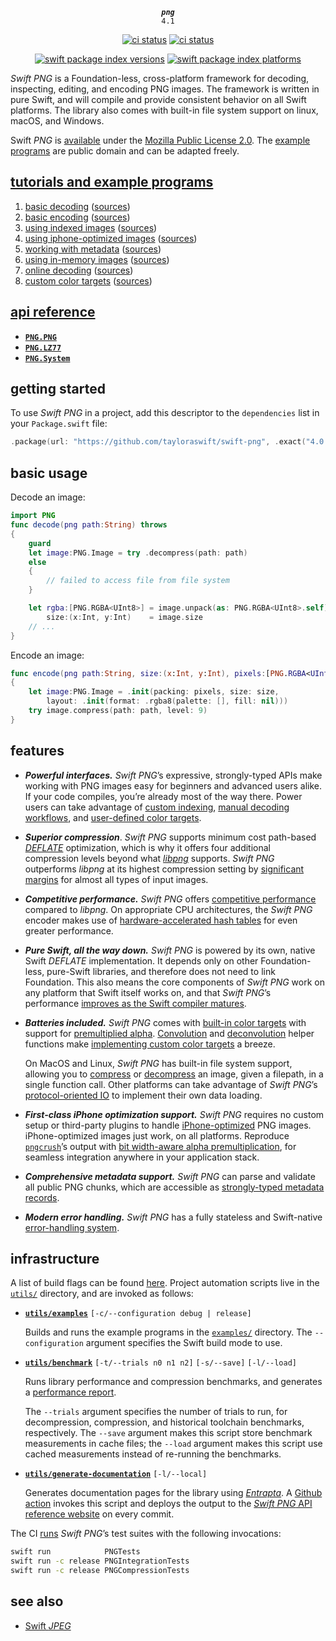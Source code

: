 <div align="center">

***`png`***<br>`4.1`

[![ci status](https://github.com/tayloraswift/swift-png/actions/workflows/build.yml/badge.svg)](https://github.com/tayloraswift/swift-png/actions/workflows/build.yml)
[![ci status](https://github.com/tayloraswift/swift-png/actions/workflows/build-devices.yml/badge.svg)](https://github.com/tayloraswift/swift-png/actions/workflows/build-devices.yml)


[![swift package index versions](https://img.shields.io/endpoint?url=https%3A%2F%2Fswiftpackageindex.com%2Fapi%2Fpackages%2Ftayloraswift%2Fswift-png%2Fbadge%3Ftype%3Dswift-versions)](https://swiftpackageindex.com/tayloraswift/swift-png)
[![swift package index platforms](https://img.shields.io/endpoint?url=https%3A%2F%2Fswiftpackageindex.com%2Fapi%2Fpackages%2Ftayloraswift%2Fswift-png%2Fbadge%3Ftype%3Dplatforms)](https://swiftpackageindex.com/tayloraswift/swift-png)

</div>

*Swift PNG* is a Foundation-less, cross-platform framework for decoding, inspecting, editing, and encoding PNG images. The framework is written in pure Swift, and will compile and provide consistent behavior on all Swift platforms. The library also comes with built-in file system support on linux, macOS, and Windows.

Swift *PNG* is [available](LICENSE) under the [Mozilla Public License 2.0](https://www.mozilla.org/en-US/MPL/2.0/). The [example programs](examples/) are public domain and can be adapted freely.

## [tutorials and example programs](examples/)

1. [basic decoding](Snippets/BasicDecoding.swift) ([sources](Snippets/BasicDecoding.swift))
2. [basic encoding](Snippets/BasicEncoding.swift) ([sources](Snippets/BasicEncoding.swift))
3. [using indexed images](Snippets/Indexing.swift) ([sources](Snippets/Indexing.swift))
4. [using iphone-optimized images](Snippets/iPhoneOptimized.swift) ([sources](Snippets/iPhoneOptimized.swift))
5. [working with metadata](Snippets/ImageMetadata.swift) ([sources](Snippets/ImageMetadata.swift))
6. [using in-memory images](Snippets/ImagesInMemory.swift) ([sources](Snippets/ImagesInMemory.swift))
7. [online decoding](Snippets/OnlineDecoding.swift) ([sources](Snippets/OnlineDecoding.swift))
8. [custom color targets](Snippets/CustomColor.swift) ([sources](Snippets/CustomColor.swift))

## [api reference](https://tayloraswift.github.io/swift-png)

* [**`PNG.PNG`**](https://tayloraswift.github.io/swift-png/PNG)
* [**`PNG.LZ77`**](https://tayloraswift.github.io/swift-png/LZ77)
* [**`PNG.System`**](https://tayloraswift.github.io/swift-png/System)

## getting started

To use *Swift PNG* in a project, add this descriptor to the `dependencies` list in your `Package.swift` file:

```swift
.package(url: "https://github.com/tayloraswift/swift-png", .exact("4.0.3"))
```

## basic usage

Decode an image:

```swift
import PNG
func decode(png path:String) throws
{
    guard
    let image:PNG.Image = try .decompress(path: path)
    else
    {
        // failed to access file from file system
    }

    let rgba:[PNG.RGBA<UInt8>] = image.unpack(as: PNG.RGBA<UInt8>.self),
        size:(x:Int, y:Int)    = image.size
    // ...
}
```

Encode an image:

```swift
func encode(png path:String, size:(x:Int, y:Int), pixels:[PNG.RGBA<UInt8>]) throws
{
    let image:PNG.Image = .init(packing: pixels, size: size,
        layout: .init(format: .rgba8(palette: [], fill: nil)))
    try image.compress(path: path, level: 9)
}
```

## features

- ***Powerful interfaces.*** *Swift PNG*’s expressive, strongly-typed APIs make working with PNG images easy for beginners and advanced users alike. If your code compiles, you’re already most of the way there. Power users can take advantage of [custom indexing](examples/#using-indexed-images), [manual decoding workflows](examples/#online-decoding), and [user-defined color targets](examples/#custom-color-targets).

- ***Superior compression***. *Swift PNG* supports minimum cost path-based [*DEFLATE*](https://tools.ietf.org/html/rfc1951) optimization, which is why it offers four additional compression levels beyond what [*libpng*](http://www.libpng.org/pub/png/libpng.html) supports. *Swift PNG* outperforms *libpng* at its highest compression setting by [significant margins](benchmarks#compression-level-13) for almost all types of input images.

- ***Competitive performance.*** *Swift PNG* offers [competitive performance](benchmarks/) compared to *libpng*. On appropriate CPU architectures, the *Swift PNG* encoder makes use of [hardware-accelerated hash tables](https://engineering.fb.com/2019/04/25/developer-tools/f14/) for even greater performance.

- ***Pure Swift, all the way down.*** *Swift PNG* is powered by its own, native Swift *DEFLATE* implementation. It depends only on other Foundation-less, pure-Swift libraries, and therefore does not need to link Foundation. This also means the core components of *Swift PNG* work on any platform that Swift itself works on, and that *Swift PNG*’s performance [improves as the Swift compiler matures](benchmarks#performance-by-toolchain).

- ***Batteries included.*** *Swift PNG* comes with [built-in color targets](https://tayloraswift.github.io/swift-png/PNG/Color/) with support for [premultiplied alpha](https://tayloraswift.github.io/swift-png/PNG/RGBA/premultiplied/). [Convolution](https://tayloraswift.github.io/swift-png/PNG/convolve(_:dereference:kernel:)/) and [deconvolution](https://tayloraswift.github.io/swift-png/PNG/deconvolve(_:reference:kernel:)/) helper functions make [implementing custom color targets](examples/#custom-color-targets) a breeze.

    On MacOS and Linux, *Swift PNG* has built-in file system support, allowing you to [compress](https://tayloraswift.github.io/swift-png/PNG/Data/Rectangular/compress(path:level:hint:)/) or [decompress](https://tayloraswift.github.io/swift-png/PNG/Data/Rectangular/decompress(path:)/) an image, given a filepath, in a single function call. Other platforms can take advantage of *Swift PNG*’s [protocol-oriented IO](https://tayloraswift.github.io/swift-png/PNG/Bytestream/) to implement their own data loading.

- ***First-class iPhone optimization support.*** *Swift PNG* requires no custom setup or third-party plugins to handle [iPhone-optimized](examples/#using-iphone-optimized-images) PNG images. iPhone-optimized images just work, on all platforms. Reproduce [`pngcrush`](https://developer.apple.com/library/archive/qa/qa1681/_index.html)’s output with [bit width-aware alpha premultiplication](https://tayloraswift.github.io/swift-png/PNG/RGBA/premultiplied(as:)/), for seamless integration anywhere in your application stack.

- ***Comprehensive metadata support.*** *Swift PNG* can parse and validate all public PNG chunks, which are accessible as [strongly-typed metadata records](https://tayloraswift.github.io/swift-png/PNG/Metadata/).

- ***Modern error handling.*** *Swift PNG* has a fully stateless and Swift-native [error-handling system](https://tayloraswift.github.io/swift-png/PNG/Error/).

## infrastructure

A list of build flags can be found [here](build.md). Project automation scripts live in the [`utils/`](utils/) directory, and are invoked as follows:

- [**`utils/examples`**](utils/examples) `[-c/--configuration debug | release]`

    Builds and runs the example programs in the [`examples/`](examples/) directory. The `--configuration` argument specifies the Swift build mode to use.

- [**`utils/benchmark`**](utils/benchmark) `[-t/--trials n0 n1 n2]` `[-s/--save]` `[-l/--load]`

    Runs library performance and compression benchmarks, and generates a [performance report](benchmarks/).

    The `--trials` argument specifies the number of trials to run, for decompression, compression, and historical toolchain benchmarks, respectively. The `--save` argument makes this script store benchmark measurements in cache files; the `--load` argument makes this script use cached measurements instead of re-running the benchmarks.

- [**`utils/generate-documentation`**](utils/generate-documentation) `[-l/--local]`

    Generates documentation pages for the library using [*Entrapta*](https://github.com/tayloraswift/entrapta). A [Github action](.github/workflows/docs.yml) invokes this script and deploys the output to the [*Swift PNG* API reference website](https://tayloraswift.github.io/swift-png) on every commit.

The CI [runs](.github/workflows/build.yml) *Swift PNG*’s test suites with the following invocations:

```bash
swift run            PNGTests
swift run -c release PNGIntegrationTests
swift run -c release PNGCompressionTests
```

## see also

* [Swift *JPEG*](https://github.com/tayloraswift/jpeg)
